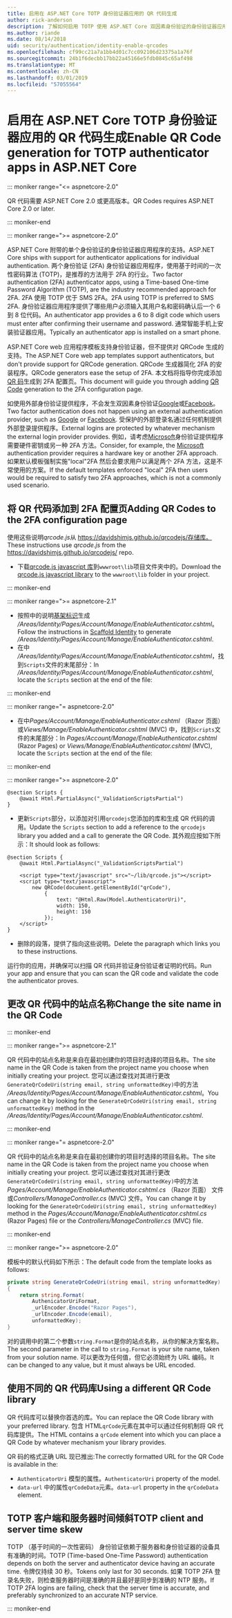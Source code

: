 ```yaml
---
title: 启用在 ASP.NET Core TOTP 身份验证器应用的 QR 代码生成
author: rick-anderson
description: 了解如何启用 TOTP 使用 ASP.NET Core 双因素身份验证的身份验证器应用的 QR 代码生成。
ms.author: riande
ms.date: 08/14/2018
uid: security/authentication/identity-enable-qrcodes
ms.openlocfilehash: cf99cc21a7a1bb4d01c7cc092106d23375a1a76f
ms.sourcegitcommit: 24b1f6decbb17bb22a45166e5fdb0845c65af498
ms.translationtype: MT
ms.contentlocale: zh-CN
ms.lasthandoff: 03/01/2019
ms.locfileid: "57055564"
---
```

# <a name="enable-qr-code-generation-for-totp-authenticator-apps-in-aspnet-core"></a><span data-ttu-id="ec992-103">启用在 ASP.NET Core TOTP 身份验证器应用的 QR 代码生成</span><span class="sxs-lookup"><span data-stu-id="ec992-103">Enable QR Code generation for TOTP authenticator apps in ASP.NET Core</span></span>

::: moniker range="<= aspnetcore-2.0"

<span data-ttu-id="ec992-104">QR 代码需要 ASP.NET Core 2.0 或更高版本。</span><span class="sxs-lookup"><span data-stu-id="ec992-104">QR Codes requires ASP.NET Core 2.0 or later.</span></span>

::: moniker-end

::: moniker range=">= aspnetcore-2.0"

<span data-ttu-id="ec992-105">ASP.NET Core 附带的单个身份验证的身份验证器应用程序的支持。</span><span class="sxs-lookup"><span data-stu-id="ec992-105">ASP.NET Core ships with support for authenticator applications for individual authentication.</span></span> <span data-ttu-id="ec992-106">两个身份验证 (2FA) 身份验证器应用程序，使用基于时间的一次性密码算法 (TOTP)，是推荐的方法用于 2FA 的行业。</span><span class="sxs-lookup"><span data-stu-id="ec992-106">Two factor authentication (2FA) authenticator apps, using a Time-based One-time Password Algorithm (TOTP), are the industry recommended approach for 2FA.</span></span> <span data-ttu-id="ec992-107">2FA 使用 TOTP 优于 SMS 2FA。</span><span class="sxs-lookup"><span data-stu-id="ec992-107">2FA using TOTP is preferred to SMS 2FA.</span></span> <span data-ttu-id="ec992-108">身份验证器应用程序提供了哪些用户必须输入其用户名和密码确认后一个 6 到 8 位代码。</span><span class="sxs-lookup"><span data-stu-id="ec992-108">An authenticator app provides a 6 to 8 digit code which users must enter after confirming their username and password.</span></span> <span data-ttu-id="ec992-109">通常智能手机上安装验证器应用。</span><span class="sxs-lookup"><span data-stu-id="ec992-109">Typically an authenticator app is installed on a smart phone.</span></span>

<span data-ttu-id="ec992-110">ASP.NET Core web 应用程序模板支持身份验证器，但不提供对 QRCode 生成的支持。</span><span class="sxs-lookup"><span data-stu-id="ec992-110">The ASP.NET Core web app templates support authenticators, but don't provide support for QRCode generation.</span></span> <span data-ttu-id="ec992-111">QRCode 生成器简化 2FA 的安装程序。</span><span class="sxs-lookup"><span data-stu-id="ec992-111">QRCode generators ease the setup of 2FA.</span></span> <span data-ttu-id="ec992-112">本文档将指导你完成添加[QR 码](https://wikipedia.org/wiki/QR_code)生成到 2FA 配置页。</span><span class="sxs-lookup"><span data-stu-id="ec992-112">This document will guide you through adding [QR Code](https://wikipedia.org/wiki/QR_code) generation to the 2FA configuration page.</span></span>

<span data-ttu-id="ec992-113">如使用外部身份验证提供程序，不会发生双因素身份验证[Google](xref:security/authentication/google-logins)或[Facebook](xref:security/authentication/facebook-logins)。</span><span class="sxs-lookup"><span data-stu-id="ec992-113">Two factor authentication does not happen using an external authentication provider, such as [Google](xref:security/authentication/google-logins) or [Facebook](xref:security/authentication/facebook-logins).</span></span> <span data-ttu-id="ec992-114">受保护的外部登录名通过任何机制提供外部登录提供程序。</span><span class="sxs-lookup"><span data-stu-id="ec992-114">External logins are protected by whatever mechanism the external login provider provides.</span></span> <span data-ttu-id="ec992-115">例如，请考虑[Microsoft](xref:security/authentication/microsoft-logins)身份验证提供程序需要硬件密钥或另一种 2FA 方法。</span><span class="sxs-lookup"><span data-stu-id="ec992-115">Consider, for example, the [Microsoft](xref:security/authentication/microsoft-logins) authentication provider requires a hardware key or another 2FA approach.</span></span> <span data-ttu-id="ec992-116">如果默认模板强制实施"local"2FA 然后会要求用户以满足两个 2FA 方法，这是不常使用的方案。</span><span class="sxs-lookup"><span data-stu-id="ec992-116">If the default templates enforced "local" 2FA then users would be required to satisfy two 2FA approaches, which is not a commonly used scenario.</span></span>

## <a name="adding-qr-codes-to-the-2fa-configuration-page"></a><span data-ttu-id="ec992-117">将 QR 代码添加到 2FA 配置页</span><span class="sxs-lookup"><span data-stu-id="ec992-117">Adding QR Codes to the 2FA configuration page</span></span>

<span data-ttu-id="ec992-118">使用这些说明*qrcode.js*从 https://davidshimjs.github.io/qrcodejs/存储库。</span><span class="sxs-lookup"><span data-stu-id="ec992-118">These instructions use *qrcode.js* from the https://davidshimjs.github.io/qrcodejs/ repo.</span></span>

* <span data-ttu-id="ec992-119">下载[qrcode.js javascript 库](https://davidshimjs.github.io/qrcodejs/)到`wwwroot\lib`项目文件夹中的。</span><span class="sxs-lookup"><span data-stu-id="ec992-119">Download the [qrcode.js javascript library](https://davidshimjs.github.io/qrcodejs/) to the `wwwroot\lib` folder in your project.</span></span>

::: moniker-end

::: moniker range=">= aspnetcore-2.1"

* <span data-ttu-id="ec992-120">按照中的说明[基架标识](xref:security/authentication/scaffold-identity)生成 */Areas/Identity/Pages/Account/Manage/EnableAuthenticator.cshtml*。</span><span class="sxs-lookup"><span data-stu-id="ec992-120">Follow the instructions in [Scaffold Identity](xref:security/authentication/scaffold-identity) to generate */Areas/Identity/Pages/Account/Manage/EnableAuthenticator.cshtml*.</span></span>
* <span data-ttu-id="ec992-121">在中 */Areas/Identity/Pages/Account/Manage/EnableAuthenticator.cshtml*，找到`Scripts`文件的末尾部分：</span><span class="sxs-lookup"><span data-stu-id="ec992-121">In */Areas/Identity/Pages/Account/Manage/EnableAuthenticator.cshtml*, locate the `Scripts` section at the end of the file:</span></span>

::: moniker-end

::: moniker range="= aspnetcore-2.0"

* <span data-ttu-id="ec992-122">在中*Pages/Account/Manage/EnableAuthenticator.cshtml* （Razor 页面） 或*Views/Manage/EnableAuthenticator.cshtml* (MVC) 中，找到`Scripts`文件的末尾部分：</span><span class="sxs-lookup"><span data-stu-id="ec992-122">In *Pages/Account/Manage/EnableAuthenticator.cshtml* (Razor Pages) or *Views/Manage/EnableAuthenticator.cshtml* (MVC), locate the `Scripts` section at the end of the file:</span></span>

::: moniker-end

::: moniker range=">= aspnetcore-2.0"

```cshtml
@section Scripts {
    @await Html.PartialAsync("_ValidationScriptsPartial")
}
```

* <span data-ttu-id="ec992-123">更新`Scripts`部分，以添加对引用`qrcodejs`您添加的库和生成 QR 代码的调用。</span><span class="sxs-lookup"><span data-stu-id="ec992-123">Update the `Scripts` section to add a reference to the `qrcodejs` library you added and a call to generate the QR Code.</span></span> <span data-ttu-id="ec992-124">其外观应按如下所示：</span><span class="sxs-lookup"><span data-stu-id="ec992-124">It should look as follows:</span></span>

```cshtml
@section Scripts {
    @await Html.PartialAsync("_ValidationScriptsPartial")

    <script type="text/javascript" src="~/lib/qrcode.js"></script>
    <script type="text/javascript">
        new QRCode(document.getElementById("qrCode"),
            {
                text: "@Html.Raw(Model.AuthenticatorUri)",
                width: 150,
                height: 150
            });
    </script>
}
```

* <span data-ttu-id="ec992-125">删除的段落，提供了指向这些说明。</span><span class="sxs-lookup"><span data-stu-id="ec992-125">Delete the paragraph which links you to these instructions.</span></span>

<span data-ttu-id="ec992-126">运行你的应用，并确保可以扫描 QR 代码并验证身份验证者证明的代码。</span><span class="sxs-lookup"><span data-stu-id="ec992-126">Run your app and ensure that you can scan the QR code and validate the code the authenticator proves.</span></span>

## <a name="change-the-site-name-in-the-qr-code"></a><span data-ttu-id="ec992-127">更改 QR 代码中的站点名称</span><span class="sxs-lookup"><span data-stu-id="ec992-127">Change the site name in the QR Code</span></span>

::: moniker-end

::: moniker range=">= aspnetcore-2.1"

<span data-ttu-id="ec992-128">QR 代码中的站点名称是来自在最初创建你的项目时选择的项目名称。</span><span class="sxs-lookup"><span data-stu-id="ec992-128">The site name in the QR Code is taken from the project name you choose when initially creating your project.</span></span> <span data-ttu-id="ec992-129">您可以通过查找对其进行更改`GenerateQrCodeUri(string email, string unformattedKey)`中的方法 */Areas/Identity/Pages/Account/Manage/EnableAuthenticator.cshtml*。</span><span class="sxs-lookup"><span data-stu-id="ec992-129">You can change it by looking for the `GenerateQrCodeUri(string email, string unformattedKey)` method in the */Areas/Identity/Pages/Account/Manage/EnableAuthenticator.cshtml*.</span></span>

::: moniker-end

::: moniker range="= aspnetcore-2.0"

<span data-ttu-id="ec992-130">QR 代码中的站点名称是来自在最初创建你的项目时选择的项目名称。</span><span class="sxs-lookup"><span data-stu-id="ec992-130">The site name in the QR Code is taken from the project name you choose when initially creating your project.</span></span> <span data-ttu-id="ec992-131">您可以通过查找对其进行更改`GenerateQrCodeUri(string email, string unformattedKey)`中的方法*Pages/Account/Manage/EnableAuthenticator.cshtml.cs* （Razor 页面） 文件或*Controllers/ManageController.cs* (MVC) 文件。</span><span class="sxs-lookup"><span data-stu-id="ec992-131">You can change it by looking for the `GenerateQrCodeUri(string email, string unformattedKey)` method in the *Pages/Account/Manage/EnableAuthenticator.cshtml.cs* (Razor Pages) file or the *Controllers/ManageController.cs* (MVC) file.</span></span>

::: moniker-end

::: moniker range=">= aspnetcore-2.0"

<span data-ttu-id="ec992-132">模板中的默认代码如下所示：</span><span class="sxs-lookup"><span data-stu-id="ec992-132">The default code from the template looks as follows:</span></span>

```csharp
private string GenerateQrCodeUri(string email, string unformattedKey)
{
    return string.Format(
        AuthenicatorUriFormat,
        _urlEncoder.Encode("Razor Pages"),
        _urlEncoder.Encode(email),
        unformattedKey);
}
```

<span data-ttu-id="ec992-133">对的调用中的第二个参数`string.Format`是你的站点名称，从你的解决方案名称。</span><span class="sxs-lookup"><span data-stu-id="ec992-133">The second parameter in the call to `string.Format` is your site name, taken from your solution name.</span></span> <span data-ttu-id="ec992-134">可以更改为任何值，但它必须始终为 URL 编码。</span><span class="sxs-lookup"><span data-stu-id="ec992-134">It can be changed to any value, but it must always be URL encoded.</span></span>

## <a name="using-a-different-qr-code-library"></a><span data-ttu-id="ec992-135">使用不同的 QR 代码库</span><span class="sxs-lookup"><span data-stu-id="ec992-135">Using a different QR Code library</span></span>

<span data-ttu-id="ec992-136">QR 代码库可以替换你首选的库。</span><span class="sxs-lookup"><span data-stu-id="ec992-136">You can replace the QR Code library with your preferred library.</span></span> <span data-ttu-id="ec992-137">包含 HTML`qrCode`元素在其中可以通过任何机制将 QR 代码库提供。</span><span class="sxs-lookup"><span data-stu-id="ec992-137">The HTML contains a `qrCode` element into which you can place a QR Code by whatever mechanism your library provides.</span></span>

<span data-ttu-id="ec992-138">QR 码的格式正确 URL 现已推出:</span><span class="sxs-lookup"><span data-stu-id="ec992-138">The correctly formatted URL for the QR Code is available in the:</span></span>

* <span data-ttu-id="ec992-139">`AuthenticatorUri` 模型的属性。</span><span class="sxs-lookup"><span data-stu-id="ec992-139">`AuthenticatorUri` property of the model.</span></span>
* <span data-ttu-id="ec992-140">`data-url` 中的属性`qrCodeData`元素。</span><span class="sxs-lookup"><span data-stu-id="ec992-140">`data-url` property in the `qrCodeData` element.</span></span>

## <a name="totp-client-and-server-time-skew"></a><span data-ttu-id="ec992-141">TOTP 客户端和服务器时间倾斜</span><span class="sxs-lookup"><span data-stu-id="ec992-141">TOTP client and server time skew</span></span>

<span data-ttu-id="ec992-142">TOTP （基于时间的一次性密码） 身份验证依赖于服务器和身份验证器的设备具有准确的时间。</span><span class="sxs-lookup"><span data-stu-id="ec992-142">TOTP (Time-based One-Time Password) authentication depends on both the server and authenticator device having an accurate time.</span></span> <span data-ttu-id="ec992-143">令牌仅持续 30 秒。</span><span class="sxs-lookup"><span data-stu-id="ec992-143">Tokens only last for 30 seconds.</span></span> <span data-ttu-id="ec992-144">如果 TOTP 2FA 登录名失败，则检查服务器时间是准确的并且最好是同步到准确的 NTP 服务。</span><span class="sxs-lookup"><span data-stu-id="ec992-144">If TOTP 2FA logins are failing, check that the server time is accurate, and preferably synchronized to an accurate NTP service.</span></span>

::: moniker-end
